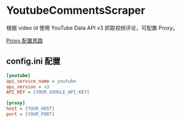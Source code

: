 # YoutubeCommentsScraper

根据 video id 使用 YouTube Data API v3 抓取视频评论，可配置 Proxy。

[Proxy 配置思路](https://suniven.github.io/posts/58e6e58f/)

## config.ini 配置

```ini
[youtube]
api_service_name = youtube
api_version = v3
API_KEY = [YOUR_GOOGLE_API_KEY]

[proxy]
host = [YOUR_HOST]
port = [YOUR_PORT]
```
